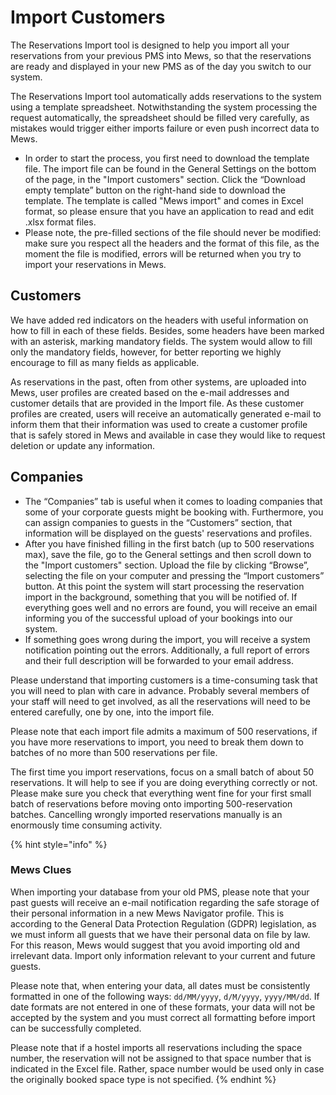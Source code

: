# Import Customers

The Reservations Import tool is designed to help you import all your reservations from your previous PMS into Mews, so that the reservations are ready and displayed in your new PMS as of the day you switch to our system.

The Reservations Import tool automatically adds reservations to the system using a template spreadsheet. Notwithstanding the system processing the request automatically, the spreadsheet should be filled very carefully, as mistakes would trigger either imports failure or even push incorrect data to Mews.

* In order to start the process, you first need to download the template file. The import file can be found in the General Settings on the bottom of the page, in the "Import customers" section. Click the “Download empty template” button on the right-hand side to download the template. The template is called "Mews import" and comes in Excel format, so please ensure that you have an application to read and edit .xlsx format files.
* Please note, the pre-filled sections of the file should never be modified: make sure you respect all the headers and the format of this file, as the moment the file is modified, errors will be returned when you try to import your reservations in Mews.

## Customers

We have added red indicators on the headers with useful information on how to fill in each of these fields. Besides, some headers have been marked with an asterisk, marking mandatory fields. The system would allow to fill only the mandatory fields, however, for better reporting we highly encourage to fill as many fields as applicable.

As reservations in the past, often from other systems, are uploaded into Mews, user profiles are created based on the e-mail addresses and customer details that are provided in the Import file. As these customer profiles are created, users will receive an automatically generated e-mail to inform them that their information was used to create a customer profile that is safely stored in Mews and available in case they would like to request deletion or update any information.

## Companies

* The “Companies” tab is useful when it comes to loading companies that some of your corporate guests might be booking with. Furthermore, you can assign companies to guests in the “Customers” section, that information will be displayed on the guests' reservations and profiles.
* After you have finished filling in the first batch \(up to 500 reservations max\), save the file, go to the General settings and then scroll down to the "Import customers" section. Upload the file by clicking “Browse”, selecting the file on your computer and pressing the “Import customers” button. At this point the system will start processing the reservation import in the background, something that you will be notified of. If everything goes well and no errors are found, you will receive an email informing you of the successful upload of your bookings into our system.
* If something goes wrong during the import, you will receive a system notification pointing out the errors. Additionally, a full report of errors and their full description will be forwarded to your email address.

Please understand that importing customers is a time-consuming task that you will need to plan with care in advance. Probably several members of your staff will need to get involved, as all the reservations will need to be entered carefully, one by one, into the import file.

Please note that each import file admits a maximum of 500 reservations, if you have more reservations to import, you need to break them down to batches of no more than 500 reservations per file.

The first time you import reservations, focus on a small batch of about 50 reservations. It will help to see if you are doing everything correctly or not. Please make sure you check that everything went fine for your first small batch of reservations before moving onto importing 500-reservation batches. Cancelling wrongly imported reservations manually is an enormously time consuming activity.

{% hint style="info" %}
### Mews Clues

When importing your database from your old PMS, please note that your past guests will receive an e-mail notification regarding the safe storage of their personal information in a new Mews Navigator profile. This is according to the General Data Protection Regulation \(GDPR\) legislation, as we must inform all guests that we have their personal data on file by law. For this reason, Mews would suggest that you avoid importing old and irrelevant data. Import only information relevant to your current and future guests.

Please note that, when entering your data, all dates must be consistently formatted in one of the following ways: `dd/MM/yyyy`, `d/M/yyyy`, `yyyy/MM/dd`. If date formats are not entered in one of these formats, your data will not be accepted by the system and you must correct all formatting before import can be successfully completed.

Please note that if a hostel imports all reservations including the space number, the reservation will not be assigned to that space number that is indicated in the Excel file. Rather, space number would be used only in case the originally booked space type is not specified.
{% endhint %}

